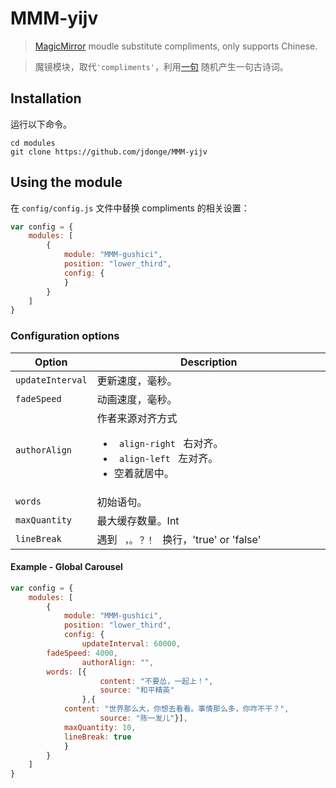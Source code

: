 # MMM-yijv
> [MagicMirror](https://github.com/MichMich/MagicMirror) moudle substitute compliments, only supports Chinese.

> 魔镜模块，取代`'compliments'`，利用[一句](http://yijuzhan.com/) 随机产生一句古诗词。

## Installation
运行以下命令。

```shell
cd modules
git clone https://github.com/jdonge/MMM-yijv
```

## Using the module
在 `config/config.js` 文件中替换 compliments 的相关设置：
```js
var config = {
    modules: [
        {
            module: "MMM-gushici",
            position: "lower_third",
            config: {
            }
        }
    ]
}
```

### Configuration options
<table width="100%">
	<!-- why, markdown... -->
	<thead>
		<tr>
			<th>Option</th>
			<th width="100%">Description</th>
		</tr>
	<thead>
	<tbody>
		<tr>
			<td><code>updateInterval</code></td>
			<td>更新速度，毫秒。</td>
		</tr>
		<tr>
			<td><code>fadeSpeed</code></td>
			<td>动画速度，毫秒。</td>
		</tr>
		<tr>
			<td><code>authorAlign</code></td>
			<td>作者来源对齐方式<ul>
                <li><code> align-right </code> 右对齐。</li>
                <li><code> align-left </code> 左对齐。</li>
                <li>空着就居中。</li></ul></td>
		</tr>
		<tr>
        			<td><code>words</code></td>
        			<td>初始语句。</td>
        </tr>
        <tr>
        			<td><code>maxQuantity</code></td>
        			<td>最大缓存数量。Int</td>
        </tr>
        <tr>
        			<td><code>lineBreak</code></td>
        			<td>遇到 <code> ，。？！ </code> 换行，'true' or 'false'</td>
        </tr>
	</tbody>
</table>

#### Example - Global Carousel
```javascript
var config = {
    modules: [
        {
            module: "MMM-gushici",
            position: "lower_third",
            config: {
                updateInterval: 60000,
		fadeSpeed: 4000,
                authorAlign: "",
		words: [{
            		content: "不要怂，一起上！",
            		source: "和平精英"
        		},{
			content: "世界那么大，你想去看看。事情那么多，你咋不干？",
            		source: "陈一发儿"}],
        	maxQuantity: 10,
        	lineBreak: true
            }
        }
    ]
}
```
